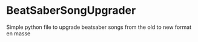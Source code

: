 # BeatSaberSongUpgrader
Simple python file to upgrade beatsaber songs from the old to new format en masse
